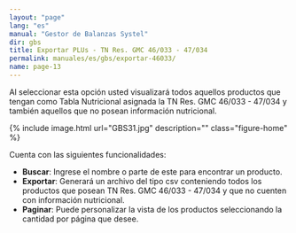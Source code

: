 ```yaml
---
layout: "page"
lang: "es"
manual: "Gestor de Balanzas Systel"
dir: gbs
title: Exportar PLUs - TN Res. GMC 46/033 - 47/034
permalink: manuales/es/gbs/exportar-46033/
name: page-13
---
```


Al seleccionar esta opción usted visualizará todos aquellos productos que tengan como Tabla Nutricional asignada la TN Res. GMC 46/033 - 47/034 y también aquellos que no posean información nutricional.

{% include image.html url="GBS31.jpg" description="" class="figure-home" %}

Cuenta con las siguientes funcionalidades:

- **Buscar**: Ingrese el nombre o parte de este para encontrar un producto.
- **Exportar**: Generará un archivo del tipo csv conteniendo todos los productos que posean TN Res. GMC 46/033 - 47/034 y que no cuenten con información nutricional.
- **Paginar**: Puede personalizar la vista de los productos seleccionando la cantidad por página que desee.
